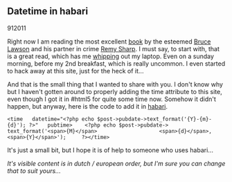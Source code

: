 <article><h2>Datetime in habari</h2><time><span class="day">9</span><span class="month">1</span><span class="year">2011</span></time><p>Right now I am reading the most excellent <a href="http://introducinghtml5.com/">book</a> by the esteemed <a href="http://twitter.com/brucel" rel="met">Bruce Lawson</a> and his partner in crime <a href="http://twitter.com/rem" rel="met">Remy Sharp</a>. I must say, to start with, that is a great read, which has me <a href="http://twitter.com/#!/wnas/status/24025721936547840">whipping</a> out my laptop. Even on a sunday morning, before my 2nd breakfast, which is really uncommon. I even started to hack away at this site, just for the heck of it...</p><p>And that is the small thing that I wanted to share with you. I don't know why but I haven't gotten around to properly adding the time attribute to this site, even though I got it in #html5 for quite some time now. Somehow it didn't happen, but anyway, here is the code to add it in <a href="http://habariproject.org/en/">habari</a>.</p><pre><code>&#60;time   datetime="&#60;?php echo $post-&#62;pubdate-&#62;text_format('{Y}-{m}-{d}'); ?&#62;"   pubtime&#62;    &#60;?php echo $post-&#62;pubdate-&#62;      text_format('&#60;span&#62;{M}&#60;/span&#62;                    &#60;span&#62;{d}&#60;/span&#62;,                    &#60;span&#62;{Y}&#60;/span&#62;');     ?&#62;&#60;/time&#62;</code></pre><p>It's just a small bit, but I hope it is of help to someone who uses habari...</p><p><em>It's visible content is in dutch / european order, but I'm sure you can change that to suit yours...</em></p></article>